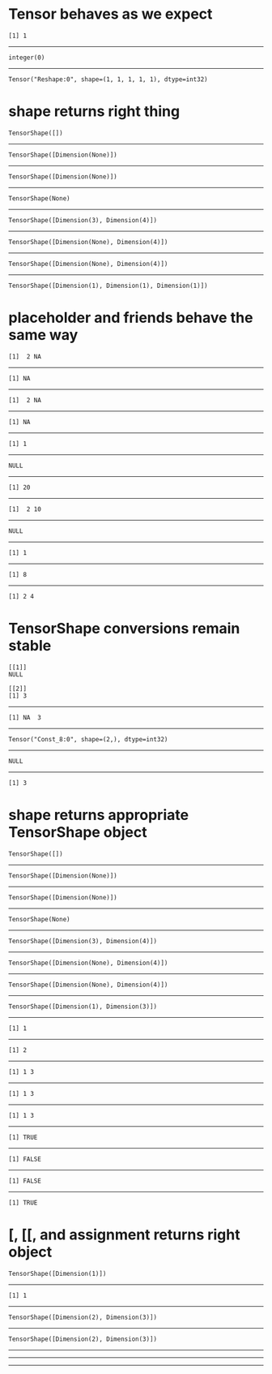 # Tensor behaves as we expect

    [1] 1

---

    integer(0)

---

    Tensor("Reshape:0", shape=(1, 1, 1, 1, 1), dtype=int32)

# shape returns right thing

    TensorShape([])

---

    TensorShape([Dimension(None)])

---

    TensorShape([Dimension(None)])

---

    TensorShape(None)

---

    TensorShape([Dimension(3), Dimension(4)])

---

    TensorShape([Dimension(None), Dimension(4)])

---

    TensorShape([Dimension(None), Dimension(4)])

---

    TensorShape([Dimension(1), Dimension(1), Dimension(1)])

# placeholder and friends behave the same way

    [1]  2 NA

---

    [1] NA

---

    [1]  2 NA

---

    [1] NA

---

    [1] 1

---

    NULL

---

    [1] 20

---

    [1]  2 10

---

    NULL

---

    [1] 1

---

    [1] 8

---

    [1] 2 4

# TensorShape conversions remain stable

    [[1]]
    NULL
    
    [[2]]
    [1] 3
    

---

    [1] NA  3

---

    Tensor("Const_8:0", shape=(2,), dtype=int32)

---

    NULL

---

    [1] 3

# shape returns appropriate TensorShape object

    TensorShape([])

---

    TensorShape([Dimension(None)])

---

    TensorShape([Dimension(None)])

---

    TensorShape(None)

---

    TensorShape([Dimension(3), Dimension(4)])

---

    TensorShape([Dimension(None), Dimension(4)])

---

    TensorShape([Dimension(None), Dimension(4)])

---

    TensorShape([Dimension(1), Dimension(3)])

---

    [1] 1

---

    [1] 2

---

    [1] 1 3

---

    [1] 1 3

---

    [1] 1 3

---

    [1] TRUE

---

    [1] FALSE

---

    [1] FALSE

---

    [1] TRUE

# [, [[, and assignment returns right object

    TensorShape([Dimension(1)])

---

    [1] 1

---

    TensorShape([Dimension(2), Dimension(3)])

---

    TensorShape([Dimension(2), Dimension(3)])

---

    

---

    

---

    

